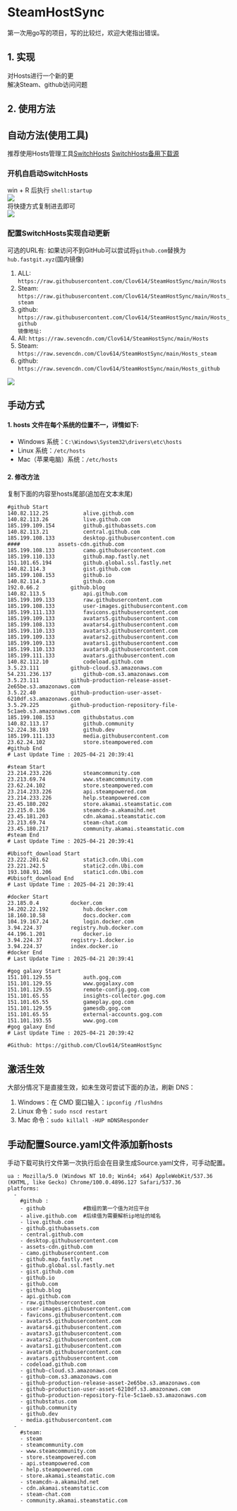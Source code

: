 # SteamHostSync
第一次用go写的项目，写的比较烂，欢迎大佬指出错误。

## 1. 实现
对Hosts进行一个新的更  
解决Steam、github访问问题

## 2. 使用方法
## 自动方法(使用工具)
推荐使用Hosts管理工具[SwitchHosts](https://github.com/oldj/SwitchHosts) 
[SwitchHosts备用下载源](https://nas.iaimi.info/s/nT5pb8jMQp32QwB)
### 开机自启动SwitchHosts
win + R 后执行 `shell:startup`    
![](/img/1.png)  
将快捷方式复制进去即可  
![](/img/2.png)  
### 配置SwitchHosts实现自动更新  
可选的URL有:
如果访问不到GitHub可以尝试将`github.com`替换为`hub.fastgit.xyz`(国内镜像)
1. ALL: `https://raw.githubusercontent.com/Clov614/SteamHostSync/main/Hosts`  
2. Steam: `https://raw.githubusercontent.com/Clov614/SteamHostSync/main/Hosts_steam`  
3. github: `https://raw.githubusercontent.com/Clov614/SteamHostSync/main/Hosts_github`    
`镜像地址:`
4. All: `https://raw.sevencdn.com/Clov614/SteamHostSync/main/Hosts`  
5. Steam: `https://raw.sevencdn.com/Clov614/SteamHostSync/main/Hosts_steam`  
6. github: `https://raw.sevencdn.com/Clov614/SteamHostSync/main/Hosts_github`  

![](/img/3.png)

## 手动方式
#### 1. hosts 文件在每个系统的位置不一，详情如下:
- Windows 系统：`C:\Windows\System32\drivers\etc\hosts`
- Linux 系统：`/etc/hosts`
- Mac（苹果电脑）系统：`/etc/hosts`

#### 2. 修改方法
复制下面的内容至hosts尾部(追加在文本末尾)

```
#github Start
140.82.112.25			alive.github.com
140.82.113.26			live.github.com
185.199.109.154			github.githubassets.com
140.82.113.21			central.github.com
185.199.108.133			desktop.githubusercontent.com
####			assets-cdn.github.com
185.199.108.133			camo.githubusercontent.com
185.199.110.133			github.map.fastly.net
151.101.65.194			github.global.ssl.fastly.net
140.82.114.3			gist.github.com
185.199.108.153			github.io
140.82.114.3			github.com
192.0.66.2			github.blog
140.82.113.5			api.github.com
185.199.109.133			raw.githubusercontent.com
185.199.108.133			user-images.githubusercontent.com
185.199.111.133			favicons.githubusercontent.com
185.199.109.133			avatars5.githubusercontent.com
185.199.108.133			avatars4.githubusercontent.com
185.199.110.133			avatars3.githubusercontent.com
185.199.109.133			avatars2.githubusercontent.com
185.199.109.133			avatars1.githubusercontent.com
185.199.110.133			avatars0.githubusercontent.com
185.199.111.133			avatars.githubusercontent.com
140.82.112.10			codeload.github.com
3.5.23.111			github-cloud.s3.amazonaws.com
54.231.236.137			github-com.s3.amazonaws.com
3.5.23.111			github-production-release-asset-2e65be.s3.amazonaws.com
3.5.22.40			github-production-user-asset-6210df.s3.amazonaws.com
3.5.29.225			github-production-repository-file-5c1aeb.s3.amazonaws.com
185.199.108.153			githubstatus.com
140.82.113.17			github.community
52.224.38.193			github.dev
185.199.111.133			media.githubusercontent.com
23.62.24.102			store.steampowered.com
#github End
# Last Update Time : 2025-04-21 20:39:41 

#steam Start
23.214.233.226			steamcommunity.com
23.213.69.74			www.steamcommunity.com
23.62.24.102			store.steampowered.com
23.214.233.226			api.steampowered.com
23.214.233.226			help.steampowered.com
23.45.180.202			store.akamai.steamstatic.com
23.215.0.136			steamcdn-a.akamaihd.net
23.45.181.203			cdn.akamai.steamstatic.com
23.213.69.74			steam-chat.com
23.45.180.217			community.akamai.steamstatic.com
#steam End
# Last Update Time : 2025-04-21 20:39:41 

#Ubisoft_download Start
23.222.201.62			static3.cdn.Ubi.com
23.221.242.5			static2.cdn.Ubi.com
193.108.91.206			static1.cdn.Ubi.com
#Ubisoft_download End
# Last Update Time : 2025-04-21 20:39:41 

#docker Start
23.185.0.4			docker.com
34.202.22.192			hub.docker.com
18.160.10.58			docs.docker.com
104.19.167.24			login.docker.com
3.94.224.37			registry.hub.docker.com
44.196.1.201			docker.io
3.94.224.37			registry-1.docker.io
3.94.224.37			index.docker.io
#docker End
# Last Update Time : 2025-04-21 20:39:41 

#gog galaxy Start
151.101.129.55			auth.gog.com
151.101.129.55			www.gogalaxy.com
151.101.129.55			remote-config.gog.com
151.101.65.55			insights-collector.gog.com
151.101.65.55			gameplay.gog.com
151.101.129.55			gamesdb.gog.com
151.101.65.55			external-accounts.gog.com
151.101.193.55			www.gog.com
#gog galaxy End
# Last Update Time : 2025-04-21 20:39:42 

#Github: https://github.com/Clov614/SteamHostSync

```

## 激活生效
大部分情况下是直接生效，如未生效可尝试下面的办法，刷新 DNS：
1. Windows：在 CMD 窗口输入：`ipconfig /flushdns`
2. Linux 命令：`sudo nscd restart`
3. Mac 命令：`sudo killall -HUP mDNSResponder`  

## 手动配置Source.yaml文件添加新hosts  
手动下载可执行文件第一次执行后会在目录生成Source.yaml文件，可手动配置。  

```
ua : Mozilla/5.0 (Windows NT 10.0; Win64; x64) AppleWebKit/537.36 (KHTML, like Gecko) Chrome/100.0.4896.127 Safari/537.36
platforms:
  -
    #github :
    - github            #数组的第一个值为对应平台
    - alive.github.com  #后续值为需要解析ip地址的域名
    - live.github.com
    - github.githubassets.com
    - central.github.com
    - desktop.githubusercontent.com
    - assets-cdn.github.com
    - camo.githubusercontent.com
    - github.map.fastly.net
    - github.global.ssl.fastly.net
    - gist.github.com
    - github.io
    - github.com
    - github.blog
    - api.github.com
    - raw.githubusercontent.com
    - user-images.githubusercontent.com
    - favicons.githubusercontent.com
    - avatars5.githubusercontent.com
    - avatars4.githubusercontent.com
    - avatars3.githubusercontent.com
    - avatars2.githubusercontent.com
    - avatars1.githubusercontent.com
    - avatars0.githubusercontent.com
    - avatars.githubusercontent.com
    - codeload.github.com
    - github-cloud.s3.amazonaws.com
    - github-com.s3.amazonaws.com
    - github-production-release-asset-2e65be.s3.amazonaws.com
    - github-production-user-asset-6210df.s3.amazonaws.com
    - github-production-repository-file-5c1aeb.s3.amazonaws.com
    - githubstatus.com
    - github.community
    - github.dev
    - media.githubusercontent.com
  -
    #steam:
    - steam
    - steamcommunity.com
    - www.steamcommunity.com
    - store.steampowered.com
    - api.steampowered.com
    - help.steampowered.com
    - store.akamai.steamstatic.com
    - steamcdn-a.akamaihd.net
    - cdn.akamai.steamstatic.com
    - steam-chat.com
    - community.akamai.steamstatic.com
```
